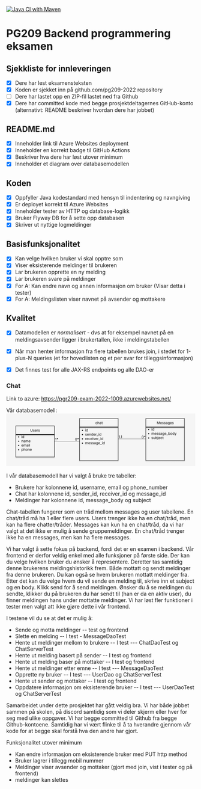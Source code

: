 [![Java CI with Maven](https://github.com/kristiania-pgr209-2022/pg209exam-Frodsand/actions/workflows/maven.yml/badge.svg)](https://github.com/kristiania-pgr209-2022/pg209exam-Frodsand/actions/workflows/maven.yml)

# PG209 Backend programmering eksamen

## Sjekkliste for innleveringen

* [x] Dere har lest eksamensteksten
* [x] Koden er sjekket inn på github.com/pg209-2022 repository
* [ ] Dere har lastet opp en ZIP-fil lastet ned fra Github
* [x] Dere har committed kode med begge prosjektdeltagernes GitHub-konto (alternativt: README beskriver hvordan dere har jobbet)

## README.md

* [x] Inneholder link til Azure Websites deployment
* [x] Inneholder en korrekt badge til GitHub Actions
* [x] Beskriver hva dere har løst utover minimum
* [x] Inneholder et diagram over databasemodellen

## Koden

* [x] Oppfyller Java kodestandard med hensyn til indentering og navngiving
* [x] Er deployet korrekt til Azure Websites
* [x] Inneholder tester av HTTP og database-logikk
* [x] Bruker Flyway DB for å sette opp databasen
* [x] Skriver ut nyttige logmeldinger

## Basisfunksjonalitet

* [x] Kan velge hvilken bruker vi skal opptre som
* [x] Viser eksisterende meldinger til brukeren
* [x] Lar brukeren opprette en ny melding
* [x] Lar brukeren svare på meldinger
* [x] For A: Kan endre navn og annen informasjon om bruker (Visar detta i tester)
* [x] For A: Meldingslisten viser navnet på avsender og mottakere

## Kvalitet

* [x] Datamodellen er *normalisert* - dvs at for eksempel navnet på en meldingsavsender ligger i brukertallen, ikke i meldingstabellen
* [x] Når man henter informasjon fra flere tabellen brukes join, i stedet for 1-plus-N queries (et for hovedlisten og et per svar for tilleggsinformasjon)
* [x] Det finnes test for alle JAX-RS endpoints og alle DAO-er


### Chat  
Link to azure:
https://pgr209-exam-2022-1009.azurewebsites.net/

Vår databasemodell:
![](document/database.png)

I vår databasemodell har vi valgt å bruke tre tabeller:
- Brukere har kolonnene id, username, email og phone_number
- Chat har kolonnene id, sender_id, receiver_id og message_id
- Meldinger har kolonnene id, message_body og subject

Chat-tabellen fungerer som en tråd mellom messages og user tabellene. En chat/tråd må ha 1 eller flere users. 
Users trenger ikke ha en chat/tråd, men kan ha flere chatter/tråder.
Messages kan kun ha en chat/tråd, da vi har valgt at det ikke er mulig å sende gruppemeldinger. 
En chat/tråd trenger ikke ha en messages, men kan ha flere messages.

Vi har valgt å sette fokus på backend, fordi det er en examen i backend. Vår frontend er derfor veldig enkel med alle funksjoner på første side.
Der kan du velge hvilken bruker du ønsker å representere. Deretter tas samtidig denne brukerens meldingshistorikk frem. 
Både mottatt og sendt meldinger fra denne brukeren. Du kan også se hvem brukeren mottatt meldinger fra.
Etter det kan du velge hvem du vil sende en melding til, skrive inn et subject og en body. Klikk send for å send meldingen.
Ønsker du å se meldingen du sendte, klikker du på brukeren du har sendt til (han er da en aktiv user), du finner meldingen hans under mottatte meldinger.
Vi har løst fler funktioner i tester men valgt att ikke gjøre dette i vår frontend.
 

I testene vil du se at det er mulig å:

- Sende og motta meldinger
-- test og frontend
- Slette en melding
-- I test - MessageDaoTest
- Hente ut meldinger mellom to brukere 
-- I test 
--- ChatDaoTest og ChatServerTest
- Hente ut melding basert på sender
-- I test og frontend
- Hente ut melding baser på mottaker
-- I test og frontend
- Hente ut meldinger etter emne 
-- I test 
--- MessageDaoTest
- Opprette ny bruker
-- I test 
--- UserDao og ChatServerTest
- Hente ut sender og mottaker
-- I test og frontend
- Oppdatere informasjon om eksisterende bruker 
-- I test
--- UserDaoTest og ChatServerTest

Samarbeidet under dette prosjektet har gått veldig bra. Vi har både jobbet sammen på skolen, på discord samtidig 
som vi deler skjerm eller hver for seg med ulike oppgaver. 
Vi har begge committed til Github fra begge Github-kontoene. 
Samtidig har vi vært flinke til å ta hverandre gjennom vår kode for at begge skal forstå hva den andre har gjort.

Funksjonalitet utover minimum
- Kan endre informasjon om eksisterende bruker med PUT http method
- Bruker lagrer i tillegg mobil nummer
- Meldinger viser avsender og mottaker (gjort med join, vist i tester og på frontend)
- meldinger kan slettes 







